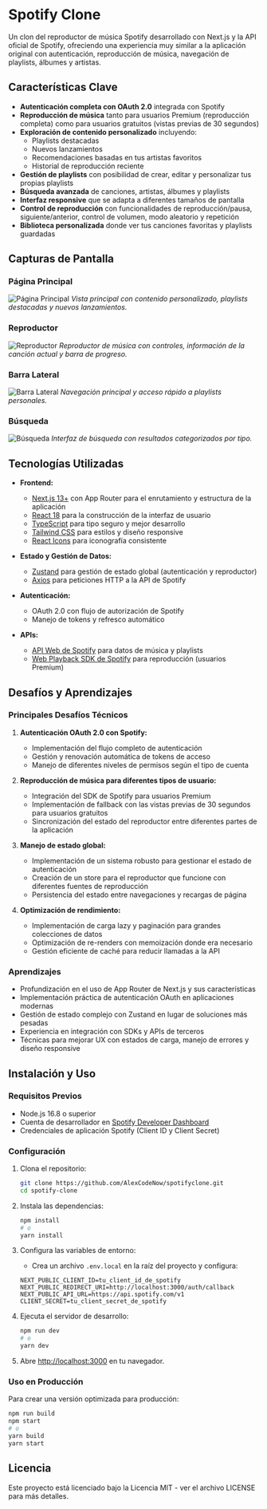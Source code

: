 # Spotify Clone

Un clon del reproductor de música Spotify desarrollado con Next.js y la API oficial de Spotify, ofreciendo una experiencia muy similar a la aplicación original con autenticación, reproducción de música, navegación de playlists, álbumes y artistas.

## Características Clave

- **Autenticación completa con OAuth 2.0** integrada con Spotify
- **Reproducción de música** tanto para usuarios Premium (reproducción completa) como para usuarios gratuitos (vistas previas de 30 segundos)
- **Exploración de contenido personalizado** incluyendo:
  - Playlists destacadas
  - Nuevos lanzamientos
  - Recomendaciones basadas en tus artistas favoritos
  - Historial de reproducción reciente
- **Gestión de playlists** con posibilidad de crear, editar y personalizar tus propias playlists
- **Búsqueda avanzada** de canciones, artistas, álbumes y playlists
- **Interfaz responsive** que se adapta a diferentes tamaños de pantalla
- **Control de reproducción** con funcionalidades de reproducción/pausa, siguiente/anterior, control de volumen, modo aleatorio y repetición
- **Biblioteca personalizada** donde ver tus canciones favoritas y playlists guardadas

## Capturas de Pantalla

### Página Principal
![Página Principal](/public/imagespoti1.png)
*Vista principal con contenido personalizado, playlists destacadas y nuevos lanzamientos.*

### Reproductor
![Reproductor](/public/imagespoti2.png)
*Reproductor de música con controles, información de la canción actual y barra de progreso.*

### Barra Lateral
![Barra Lateral](/public/imagespoti3.png)
*Navegación principal y acceso rápido a playlists personales.*

### Búsqueda
![Búsqueda](/public/imagespoti4.png)
*Interfaz de búsqueda con resultados categorizados por tipo.*

## Tecnologías Utilizadas

- **Frontend:**
  - [Next.js 13+](https://nextjs.org/) con App Router para el enrutamiento y estructura de la aplicación
  - [React 18](https://reactjs.org/) para la construcción de la interfaz de usuario
  - [TypeScript](https://www.typescriptlang.org/) para tipo seguro y mejor desarrollo
  - [Tailwind CSS](https://tailwindcss.com/) para estilos y diseño responsive
  - [React Icons](https://react-icons.github.io/react-icons/) para iconografía consistente

- **Estado y Gestión de Datos:**
  - [Zustand](https://github.com/pmndrs/zustand) para gestión de estado global (autenticación y reproductor)
  - [Axios](https://axios-http.com/) para peticiones HTTP a la API de Spotify

- **Autenticación:**
  - OAuth 2.0 con flujo de autorización de Spotify
  - Manejo de tokens y refresco automático

- **APIs:**
  - [API Web de Spotify](https://developer.spotify.com/documentation/web-api/) para datos de música y playlists
  - [Web Playback SDK de Spotify](https://developer.spotify.com/documentation/web-playback-sdk/) para reproducción (usuarios Premium)

## Desafíos y Aprendizajes

### Principales Desafíos Técnicos

1. **Autenticación OAuth 2.0 con Spotify:**
   - Implementación del flujo completo de autenticación
   - Gestión y renovación automática de tokens de acceso
   - Manejo de diferentes niveles de permisos según el tipo de cuenta

2. **Reproducción de música para diferentes tipos de usuario:**
   - Integración del SDK de Spotify para usuarios Premium
   - Implementación de fallback con las vistas previas de 30 segundos para usuarios gratuitos
   - Sincronización del estado del reproductor entre diferentes partes de la aplicación

3. **Manejo de estado global:**
   - Implementación de un sistema robusto para gestionar el estado de autenticación
   - Creación de un store para el reproductor que funcione con diferentes fuentes de reproducción
   - Persistencia del estado entre navegaciones y recargas de página

4. **Optimización de rendimiento:**
   - Implementación de carga lazy y paginación para grandes colecciones de datos
   - Optimización de re-renders con memoización donde era necesario
   - Gestión eficiente de caché para reducir llamadas a la API

### Aprendizajes

- Profundización en el uso de App Router de Next.js y sus características
- Implementación práctica de autenticación OAuth en aplicaciones modernas
- Gestión de estado complejo con Zustand en lugar de soluciones más pesadas
- Experiencia en integración con SDKs y APIs de terceros
- Técnicas para mejorar UX con estados de carga, manejo de errores y diseño responsive

## Instalación y Uso

### Requisitos Previos

- Node.js 16.8 o superior
- Cuenta de desarrollador en [Spotify Developer Dashboard](https://developer.spotify.com/dashboard/)
- Credenciales de aplicación Spotify (Client ID y Client Secret)

### Configuración

1. Clona el repositorio:
   ```bash
   git clone https://github.com/AlexCodeNow/spotifyclone.git
   cd spotify-clone
   ```

2. Instala las dependencias:
   ```bash
   npm install
   # o
   yarn install
   ```

3. Configura las variables de entorno:
   - Crea un archivo `.env.local` en la raíz del proyecto y configura:
   ```
   NEXT_PUBLIC_CLIENT_ID=tu_client_id_de_spotify
   NEXT_PUBLIC_REDIRECT_URI=http://localhost:3000/auth/callback
   NEXT_PUBLIC_API_URL=https://api.spotify.com/v1
   CLIENT_SECRET=tu_client_secret_de_spotify
   ```

4. Ejecuta el servidor de desarrollo:
   ```bash
   npm run dev
   # o
   yarn dev
   ```

5. Abre [http://localhost:3000](http://localhost:3000) en tu navegador.

### Uso en Producción

Para crear una versión optimizada para producción:

```bash
npm run build
npm start
# o
yarn build
yarn start
```

## Licencia

Este proyecto está licenciado bajo la Licencia MIT - ver el archivo LICENSE para más detalles.